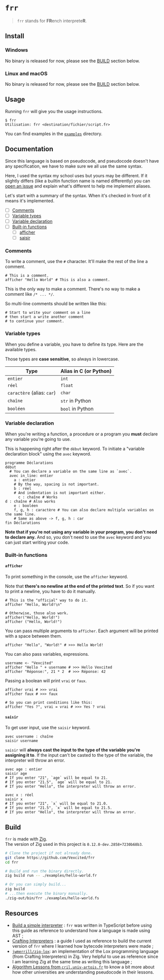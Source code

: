 # `frr`

> `frr` stands for **FR**ench interprete**R**.

## Install

### Windows

<!-- #### Automated

You can also use the automated script to download the latest build and add it to your PATH.

Simply open a PowerShell terminal and run the following command:

```ps1
iwr -useb https://raw.githubusercontent.com/Vexcited/frr/main/scripts/install.ps1 | iex
``` -->

<!-- #### Manual

You can download the latest build from GitHub Actions. It's a `.zip` file containing the `.exe` binary. Just add it to your PATH.

[Download the latest build](https://nightly.link/Vexcited/frr/workflows/binary/main/windows-latest.zip) -->

No binary is released for now, please see the [BUILD](#build) section below.

### Linux and macOS

<!-- #### Automated

You can also use the automated script to download the latest build and add it to your PATH.

Simply open a terminal and run the following command:

```sh
curl -fsSL https://raw.githubusercontent.com/Vexcited/frr/main/scripts/install.sh | sh
```

#### Manual

You can download the latest build from GitHub Actions. It's a `.zip` file containing the binary as `frr-unix`.
Just add it to your PATH.

- [Linux latest build](https://nightly.link/Vexcited/frr/workflows/binary/main/ubuntu-latest.zip)
- [macOS latest build](https://nightly.link/Vexcited/frr/workflows/binary/main/macos-latest.zip) -->

No binary is released for now, please see the [BUILD](#build) section below.

## Usage

Running `frr` will give you the usage instructions.

```console
$ frr
Utilisation: frr <destination/fichier/script.fr>
```

You can find examples in the [`examples`](./examples) directory.

## Documentation

Since this language is based on pseudocode, and pseudocode doesn't have any specification, we have to make sure we all use the same syntax.

Here, I used the syntax my school uses but yours may be different. If it slightly differs (like a builtin function name is named differently) you can [open an issue](https://github.com/Vexcited/frr/issues) and explain what's different to help me implement aliases.

Let's start with a summary of the syntax. When it's checked in front of it means it's implemented.

- [ ] [Comments](#comments)
- [ ] [Variable types](#variable-types)
- [ ] [Variable declaration](#variable-declaration)
- [ ] [Built-in functions](#built-in-functions)
  - [ ] [afficher](#afficher)
  - [ ] [saisir](#saisir)

### Comments

To write a comment, use the `#` character.
It'll make the rest of the line a comment.

```fr
# This is a comment.
afficher "Hello World" # This is also a comment.
```

This is the only way to make a comment.
There's no way to make a comment like `/* ... */`.

So multi-line comments should be written like this:

```fr
# Start to write your comment on a line
# then start a write another comment
# to continue your comment.
```

### Variable types

When you define a variable, you have to define its type. Here are the available types.

Those types are **case sensitive**, so always in lowercase.

| Type                       | Alias in C (or Python) |
| -------------------------- | ---------------------- |
| `entier`                   | `int`                  |
| `réel`                     | `float`                |
| `caractère` (alias: `car`) | `char`                 |
| `chaîne`                   | `str` in Python        |
| `booléen`                  | `bool` in Python       |

### Variable declaration

When you're writing a function, a procedure or a program you **must** declare any variable you're going to use.

This is happening right after the `début` keyword. To initiate a "variable declaration block" using the `avec` keyword.

```fr
programme Déclarations
début
  # You can declare a variable on the same line as `avec`.
  avec in_line: entier
    a : entier
    # By the way, spacing is not important.
    b : réel
    # And indentation is not important either.
      c : chaîne # Works
d : chaîne # Also works
    e : booléen
    f, g, h : caractère # You can also declare multiple variables on the same line.
    # Same as above -> f, g, h : car 
fin Déclarations
```

**Note that if you're not using any variable in your program, you don't need to declare any.** And so, you don't need to use the `avec` keyword and you can just start writing your code.

### Built-in functions

#### `afficher`

To print something in the console, use the `afficher` keyword.

Note that **there's no newline at the end of the printed text**.
So if you want to print a newline, you have to do it manually.

```fr
# This is the "official" way to do it.
afficher "Hello, World!\n"

# Otherwise, those also work.
afficher("Hello, World!")
afficher ("Hello, World!")
```

You can pass multiple arguments to `afficher`.
Each argument will be printed with a space between them.

```fr
afficher "Hello", "World!" # >>> Hello World!
```

You can also pass variables, expressions.

```fr
username <- "Vexcited"
afficher "Hello " + username # >>> Hello Vexcited
afficher "Réponse:", 21 * 2  # >>> Réponse: 42
```

Passing a boolean will print `vrai` or `faux`.

```fr
afficher vrai # >>> vrai
afficher faux # >>> faux

# So you can print conditions like this:
afficher "Yes ?", vrai = vrai # >>> Yes ? vrai 
```

#### `saisir`

To get user input, use the `saisir` keyword.

```fr
avec username : chaîne
saisir username
```

`saisir` will **always cast the input to the type of the variable you're assigning it to**.
If the input can't be casted to the type of the variable, the interpreter will throw an error.

```fr
avec age : entier
saisir age
# If you enter "21", `age` will be equal to 21.
# If you enter "21.5", `age` will be equal to 21.
# If you enter "Hello", the interpreter will throw an error.
```

```fr
avec x : réel
saisir x
# If you enter "21", `x` will be equal to 21.0.
# If you enter "21.5", `x` will be equal to 21.5.
# If you enter "Hello", the interpreter will throw an error.
```

## Build

`frr` is made with [Zig](https://ziglang.org/). \
The version of Zig used in this project is `0.12.0-dev.2858+7230b68b3`.

```bash
# Clone the project if not already done.
git clone https://github.com/Vexcited/frr
cd frr

# Build and run the binary directly.
zig build run -- ./examples/hello-world.fr

# Or you can simply build...
zig build
# ...then execute the binary manually.
./zig-out/bin/frr ./examples/hello-world.fs
```

## Resources

- [Build a simple interpreter](https://ruslanspivak.com/lsbasi-part1/) : `frr` was written in TypeScript before using this guide as reference to understand how a language is made using AST ;
- [Crafting Interpreters](https://craftinginterpreters.com/chunks-of-bytecode.html) : a guide I used as reference to build the current version of `frr` where I learned how bytecode interpreters were made ;
- [`jwmerrill/zig-lox`](https://github.com/jwmerrill/zig-lox): an implementation of the Lox programming language (from Crafting Interpreters) in Zig. Very helpful to use as reference since I am learning Zig at the same time as writing this language ;
- [Algorithm Lessons from `cril.univ-artois.fr`](http://www.cril.univ-artois.fr/~koriche/Algorithmique-2012-Partie7.pdf) to know a bit more about how other universities are understanding pseudocode in their lessons.
